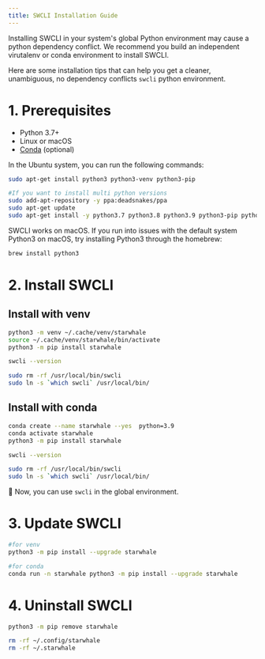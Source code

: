 ```yaml
---
title: SWCLI Installation Guide
---
```


Installing SWCLI in your system's global Python environment may cause a python dependency conflict. We recommend you build an independent virutalenv or conda environment to install SWCLI.

Here are some installation tips that can help you get a cleaner, unambiguous, no dependency conflicts `swcli` python environment.

# 1. Prerequisites

* Python 3.7+
* Linux or macOS
* [Conda](https://conda.io/) (optional)

In the Ubuntu system, you can run the following commands:

```bash
sudo apt-get install python3 python3-venv python3-pip

#If you want to install multi python versions
sudo add-apt-repository -y ppa:deadsnakes/ppa
sudo apt-get update
sudo apt-get install -y python3.7 python3.8 python3.9 python3-pip python3-venv python3.8-venv python3.7-venv python3.9-venv
```

SWCLI works on macOS. If you run into issues with the default system Python3 on macOS, try installing Python3 through the homebrew:

```bash
brew install python3
```

# 2. Install SWCLI

## Install with venv

```bash
python3 -m venv ~/.cache/venv/starwhale
source ~/.cache/venv/starwhale/bin/activate
python3 -m pip install starwhale

swcli --version

sudo rm -rf /usr/local/bin/swcli
sudo ln -s `which swcli` /usr/local/bin/
```

## Install with conda

```bash
conda create --name starwhale --yes  python=3.9
conda activate starwhale
python3 -m pip install starwhale

swcli --version

sudo rm -rf /usr/local/bin/swcli
sudo ln -s `which swcli` /usr/local/bin/
```

👏 Now, you can use `swcli` in the global environment.

# 3. Update SWCLI

```bash
#for venv
python3 -m pip install --upgrade starwhale

#for conda
conda run -n starwhale python3 -m pip install --upgrade starwhale
```

# 4. Uninstall SWCLI

```bash
python3 -m pip remove starwhale

rm -rf ~/.config/starwhale
rm -rf ~/.starwhale
```

